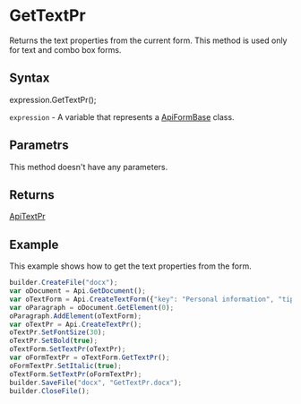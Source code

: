 # GetTextPr

Returns the text properties from the current form. This method is used only for text and combo box forms.

## Syntax

expression.GetTextPr();

`expression` - A variable that represents a [ApiFormBase](../ApiFormBase.md) class.

## Parametrs

This method doesn't have any parameters.

## Returns

[ApiTextPr](../../ApiTextPr/ApiTextPr.md)

## Example

This example shows how to get the text properties from the form.

```javascript
builder.CreateFile("docx");
var oDocument = Api.GetDocument();
var oTextForm = Api.CreateTextForm({"key": "Personal information", "tip": "Enter your first name", "required": true, "placeholder": "First name", "comb": true, "maxCharacters": 10, "cellWidth": 3, "multiLine": false, "autoFit": false});
var oParagraph = oDocument.GetElement(0);
oParagraph.AddElement(oTextForm);
var oTextPr = Api.CreateTextPr();
oTextPr.SetFontSize(30);
oTextPr.SetBold(true);
oTextForm.SetTextPr(oTextPr);
var oFormTextPr = oTextForm.GetTextPr();
oFormTextPr.SetItalic(true);
oTextForm.SetTextPr(oFormTextPr);
builder.SaveFile("docx", "GetTextPr.docx");
builder.CloseFile();
```